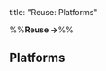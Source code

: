 <frontmatter>
title: "Reuse: Platforms"
</frontmatter>

<link rel="stylesheet" href="{{baseUrl}}/css/textbook.css">

<div class="website-content" id="all">

%%**Reuse →**%%

## Platforms

<div id="main">

<include src="what/embed.md" boilerplate  />

</div>

</div>
